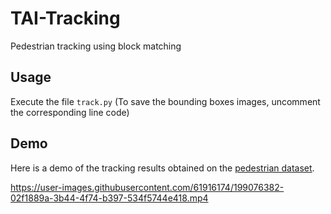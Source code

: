 # TAI-Tracking
Pedestrian tracking using block matching

## Usage 

Execute the file `track.py` (To save the bounding boxes images, uncomment the corresponding line code)


## Demo

Here is a demo of the tracking results obtained on the [pedestrian dataset](http://jacarini.dinf.usherbrooke.ca/dataset2014#).


https://user-images.githubusercontent.com/61916174/199076382-02f1889a-3b44-4f74-b397-534f5744e418.mp4

